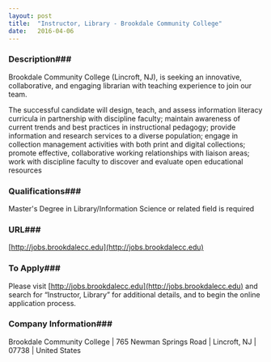 ```yaml
---
layout: post
title:  "Instructor, Library - Brookdale Community College"
date:   2016-04-06
---
```


### Description###

Brookdale Community College (Lincroft, NJ), is seeking an innovative, collaborative, and engaging librarian with teaching experience to join our team.  

The successful candidate will design, teach, and assess information literacy curricula in partnership with discipline faculty; maintain awareness of current trends and best practices in instructional pedagogy; provide information and research services to a diverse population; engage in collection management activities with both print and digital collections; promote effective, collaborative working relationships with liaison areas; work with discipline faculty to discover and evaluate open educational resources  





### Qualifications###

Master's Degree in Library/Information Science or related field is required 






### URL###

[http://jobs.brookdalecc.edu](http://jobs.brookdalecc.edu)

### To Apply###

Please visit [http://jobs.brookdalecc.edu](http://jobs.brookdalecc.edu) and search for “Instructor, Library” for additional details, and to begin the online application process.


### Company Information###

Brookdale Community College | 765 Newman Springs Road | Lincroft, NJ | 07738 | United States



